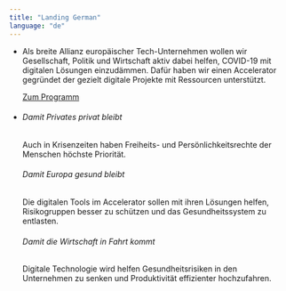 ```yaml
---
title: "Landing German"
language: "de"
---
```


- Als breite Allianz europäischer Tech-Unternehmen wollen wir Gesellschaft, Politik und Wirtschaft aktiv dabei helfen, COVID-19 mit digitalen Lösungen einzudämmen. Dafür haben wir einen Accelerator gegründet der gezielt digitale Projekte mit Ressourcen unterstützt.

  [Zum Programm](/de/program)

- ###### Damit Privates privat bleibt

  Auch in Krisenzeiten haben Freiheits- und Persönlichkeitsrechte der Menschen höchste Priorität.

  ###### Damit Europa gesund bleibt

  Die digitalen Tools im Accelerator sollen mit ihren Lösungen helfen, Risikogruppen besser zu schützen und das Gesundheitssystem zu entlasten.

  ###### Damit die Wirtschaft in Fahrt kommt

  Digitale Technologie wird helfen Gesundheitsrisiken in den Unternehmen zu senken und Produktivität effizienter hochzufahren.
